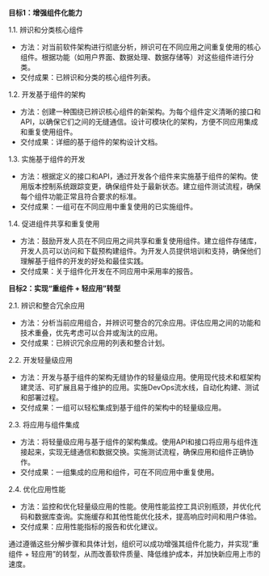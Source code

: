 **目标1：增强组件化能力**

1.1. 辨识和分类核心组件

- 方法：对当前软件架构进行彻底分析，辨识可在不同应用之间重复使用的核心组件。根据功能（如用户界面、数据处理、数据存储等）对这些组件进行分类。
- 交付成果：已辨识和分类的核心组件列表。

1.2. 开发基于组件的架构

- 方法：创建一种围绕已辨识核心组件的新架构。为每个组件定义清晰的接口和API，以确保它们之间的无缝通信。设计可模块化的架构，方便不同应用集成和重复使用组件。
- 交付成果：详细的基于组件的架构设计文档。

1.3. 实施基于组件的开发

- 方法：根据定义的接口和API，通过开发各个组件来实施基于组件的架构。使用版本控制系统跟踪变更，确保组件处于最新状态。建立组件测试流程，确保每个组件功能正常且符合要求的标准。
- 交付成果：一组可在不同应用中重复使用的已实施组件。

1.4. 促进组件共享和重复使用

- 方法：鼓励开发人员在不同应用之间共享和重复使用组件。建立组件存储库，开发人员可以访问和下载预构建组件。为开发人员提供培训和支持，确保他们理解基于组件的开发的好处和最佳实践。
- 交付成果：关于组件化开发在不同应用中采用率的报告。

**目标2：实现“重组件 + 轻应用”转型**

2.1. 辨识和整合冗余应用

- 方法：分析当前应用组合，并辨识可整合的冗余应用。评估应用之间的功能和技术重叠，优先考虑可以合并或淘汰的应用。
- 交付成果：已辨识冗余应用的列表和整合计划。

2.2. 开发轻量级应用

- 方法：开发与基于组件的架构无缝协作的轻量级应用。使用现代技术和框架构建灵活、可扩展且易于维护的应用。实施DevOps流水线，自动化构建、测试和部署过程。
- 交付成果：一组可以轻松集成到基于组件的架构中的轻量级应用。

2.3. 将应用与组件集成

- 方法：将轻量级应用与基于组件的架构集成。使用API和接口将应用与组件连接起来，实现无缝通信和数据交换。实施测试流程，确保应用和组件正确协作。
- 交付成果：一组集成的应用和组件，可在不同应用中重复使用。

2.4. 优化应用性能

- 方法：监控和优化轻量级应用的性能。使用性能监控工具识别瓶颈，并优化代码和数据库查询。实施缓存和其他性能优化技术，提高响应时间和用户体验。
- 交付成果：应用性能指标的报告和优化建议。

通过遵循这些分解步骤和具体计划，组织可以成功增强其组件化能力，并实现“重组件 + 轻应用”的转型，从而改善软件质量、降低维护成本，并加快新应用上市的速度。

